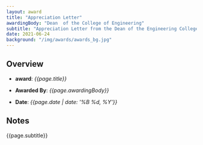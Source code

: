 ```yaml
---
layout: award
title: "Appreciation Letter"
awardingBody: "Dean  of the College of Engineering"
subtitle: "Appreciation Letter from the Dean of the Engineering College for excellence in teaching and research activities."
date: 2021-06-24
background: "/img/awards/awards_bg.jpg"
---
```


## Overview

- **award**: _{{page.title}}_

- **Awarded By**: _{{page.awardingBody}}_

- **Date**: _{{page.date | date: '%B %d, %Y'}}_

## Notes

{{page.subtitle}}
